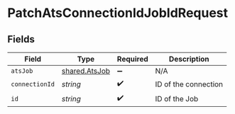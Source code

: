 # PatchAtsConnectionIdJobIdRequest


## Fields

| Field                                          | Type                                           | Required                                       | Description                                    |
| ---------------------------------------------- | ---------------------------------------------- | ---------------------------------------------- | ---------------------------------------------- |
| `atsJob`                                       | [shared.AtsJob](../../models/shared/atsjob.md) | :heavy_minus_sign:                             | N/A                                            |
| `connectionId`                                 | *string*                                       | :heavy_check_mark:                             | ID of the connection                           |
| `id`                                           | *string*                                       | :heavy_check_mark:                             | ID of the Job                                  |